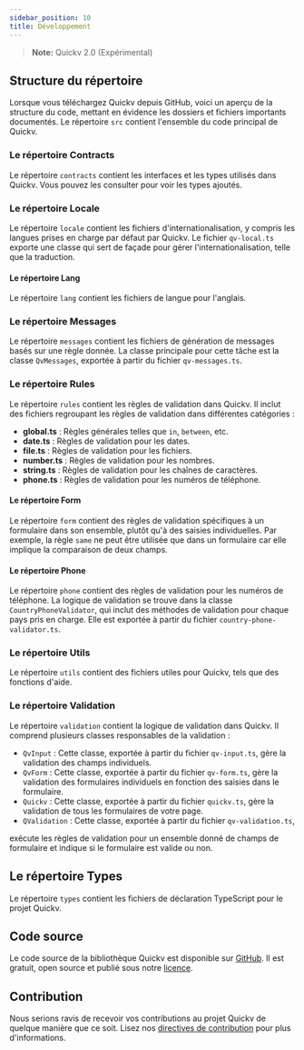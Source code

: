 ```yaml
---
sidebar_position: 10
title: Développement
---
```

> **Note:**  Quickv 2.0 (Expérimental)

## Structure du répertoire
Lorsque vous téléchargez Quickv depuis GitHub, voici un aperçu de la structure du code, mettant en évidence les dossiers et fichiers importants documentés.
Le répertoire `src` contient l'ensemble du code principal de Quickv.

### Le répertoire **Contracts**

Le répertoire `contracts` contient les interfaces et les types utilisés dans Quickv. Vous pouvez les consulter pour voir les types ajoutés.

### Le répertoire **Locale**

Le répertoire `locale` contient les fichiers d'internationalisation, y compris les langues prises en charge par défaut par Quickv. Le fichier `qv-local.ts` exporte une classe qui sert de façade pour gérer l'internationalisation, telle que la traduction.

#### Le répertoire **Lang**

Le répertoire `lang` contient les fichiers de langue pour l'anglais.

### Le répertoire **Messages**

Le répertoire `messages` contient les fichiers de génération de messages basés sur une règle donnée. La classe principale pour cette tâche est la classe `QvMessages`, exportée à partir du fichier `qv-messages.ts`.

### Le répertoire **Rules**

Le répertoire `rules` contient les règles de validation dans Quickv. Il inclut des fichiers regroupant les règles de validation dans différentes catégories :
- **global.ts** : Règles générales telles que `in`, `between`, etc.
- **date.ts** : Règles de validation pour les dates.
- **file.ts** : Règles de validation pour les fichiers.
- **number.ts** : Règles de validation pour les nombres.
- **string.ts** : Règles de validation pour les chaînes de caractères.
- **phone.ts** : Règles de validation pour les numéros de téléphone.

#### Le répertoire **Form**

Le répertoire `form` contient des règles de validation spécifiques à un formulaire dans son ensemble, plutôt qu'à des saisies individuelles. Par exemple, la règle `same` ne peut être utilisée que dans un formulaire car elle implique la comparaison de deux champs.

#### Le répertoire **Phone**

Le répertoire `phone` contient des règles de validation pour les numéros de téléphone. La logique de validation se trouve dans la classe `CountryPhoneValidator`, qui inclut des méthodes de validation pour chaque pays pris en charge. Elle est exportée à partir du fichier `country-phone-validator.ts`.

### Le répertoire **Utils**

Le répertoire `utils` contient des fichiers utiles pour Quickv, tels que des fonctions d'aide.

### Le répertoire **Validation**

Le répertoire `validation` contient la logique de validation dans Quickv. Il comprend plusieurs classes responsables de la validation :
- `QvInput` : Cette classe, exportée à partir du fichier `qv-input.ts`, gère la validation des champs individuels.
- `QvForm` : Cette classe, exportée à partir du fichier `qv-form.ts`, gère la validation des formulaires individuels en fonction des saisies dans le formulaire.
- `Quickv` : Cette classe, exportée à partir du fichier `quickv.ts`, gère la validation de tous les formulaires de votre page.
- `QValidation` : Cette classe, exportée à partir du fichier `qv-validation.ts`,

 exécute les règles de validation pour un ensemble donné de champs de formulaire et indique si le formulaire est valide ou non.

## Le répertoire **Types**

Le répertoire `types` contient les fichiers de déclaration TypeScript pour le projet Quickv.

## Code source

Le code source de la bibliothèque Quickv est disponible sur [GitHub](https://github.com/quick-v/quickv). Il est gratuit, open source et publié sous notre [licence](/docs/license).

## Contribution

Nous serions ravis de recevoir vos contributions au projet Quickv de quelque manière que ce soit. Lisez nos [directives de contribution](/docs/contribution) pour plus d'informations.